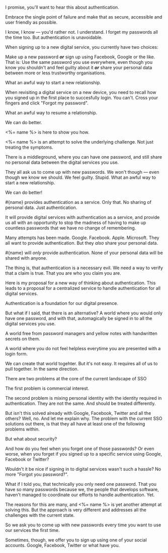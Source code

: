 I promise, you'll want to hear this about authentication.

Embrace the single point of failure and make that as secure, accessible and user friendly as possible.

I know, I know &mdash; you'd rather not.
I understand.
I forget my passwords all the time too.
But authentication is unavoidable.

When signing up to a new digital service, you currently have two choices:

Make up a new password ___or___ sign up using Facebook, Google or the like. That is: Use the same password you use everywhere, even though you know you shouldn't and feel guilty about it ___or___ share your personal data between more or less trustworthy organisations.

What an awful way to start a new relationship.

When revisiting a digital service on a new device, you need to recall how you signed up in the first place to succesfully login. You can't. Cross your fingers and click "Forgot my password".

What an awful way to resume a relationship.

We can do better.

<%= name %> is here to show you how.

<%= name %> is an attempt to solve the underlying challenge. Not just treating the symptoms.

There is a middleground, where you can have one password, and still share no personal data between the digital services you use.


They all ask us to come up with new passwords. We won't though &mdash; even though we know we should. We feel guilty. Stupid.
What an awful way to start a new relationship.

We can do better!


#{name} provides authentication as a service. Only that. No sharing of personal data. Just authentication.


It will provide digital services with authentication as a service, and provide us all with an opportunity to stop the madness of having to make up countless passwords that we have no change of remembering.

Many attempts has been made. Google. Facebook. Apple. Microsoft. They all want to provide authentication. But they _also_ share your personal data.

#{name} will _only_ provide authentication. None of your personal data will be shared with anyone.

The thing is, that authentication is a necessary evil. We need a way to verify that a claim is true. That you are who you claim you are.

Here is my proposal for a new way of thinking about authentication. This leads to a proposal for a centralized service to handle authentication for all digital services.

Authentication is a foundation for our digital presence.



But what if I said, that there is an alternative? A world where you would only have one password, and with that, automagically be signed in to all the digital services you use.

A world free from password managers and yellow notes with handwritten secrets on them.

A world where you do not feel helpless everytime you are presented with a login form.

We can create that world togehter. But it's not easy. It requires all of us to pull together. In the same direction.


There are two problems at the core of the current landscape of SSO

The first problem is commercial interest.

The second problem is mixing personal identity with the identity required in authentication. They are not the same. And should be treated differently.


But isn't this solved already with Google, Facebook, Twitter and all the others? Well, no. And let me explain why. The problem with the current SSO solutions out there, is that they all have at least one of the following problems within.


But what about security? 

And how do you feel when you forget one of those passwords? Or even worse, when you forget if you signed up to a specific service using Google, Facebook or Twitter?



Wouldn't it be nice if signing in to digital services wasn't such a hassle? No more "Forgot you password?".

What if I told you, that technically you only need one password. That you have so many passwords because we, the people that develops software, haven't managed to coordinate our efforts to handle authentication. Yet.

The reasons for this are many, and <%= name %> is yet another attempt at solving this. But the approach is very different and addresses all the challenges with the current state.

So we ask you to come up with new passwords every time you want to use our services the first time.

Sometimes, though, we offer you to sign up using one of your social accounts. Google, Facebook, Twitter or what have you.
